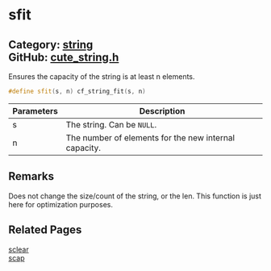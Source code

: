 [](../header.md ':include')

# sfit

Category: [string](/api_reference?id=string)  
GitHub: [cute_string.h](https://github.com/RandyGaul/cute_framework/blob/master/include/cute_string.h)  
---

Ensures the capacity of the string is at least n elements.

```cpp
#define sfit(s, n) cf_string_fit(s, n)
```

Parameters | Description
--- | ---
s | The string. Can be `NULL`.
n | The number of elements for the new internal capacity.

## Remarks

Does not change the size/count of the string, or the len. This function is just here for optimization purposes.

## Related Pages

[sclear](/string/sclear.md)  
[scap](/string/scap.md)  
